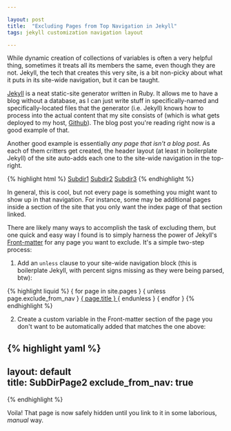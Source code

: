 ```yaml
---

layout: post  
title:  "Excluding Pages from Top Navigation in Jekyll"  
tags: jekyll customization navigation layout

---
```


While dynamic creation of collections of variables is often a very helpful thing, sometimes it treats all its members the same, even though they are not. Jekyll, the tech that creates this very site, is a bit non-picky about what it puts in its site-wide navigation, but it can be taught.

<!--more-->

[Jekyll](http://jekyllrb.com) is a neat static-site generator written in Ruby. It allows me to have a blog without a database, as I can just write stuff in specifically-named and specifically-located files that the generator (i.e. Jekyll) knows how to process into the actual content that my site consists of (which is what gets deployed to my host, [Github](https://github.com)). The blog post you're reading right now is a good example of that.

Another good example is essentially *any page that isn't a blog post*. As each of them critters get created, the header layout (at least in boilerplate Jekyll) of the site auto-adds each one to the site-wide navigation in the top-right.

{% highlight html %}
<a class="page-link" href="/subdir1/">Subdir1</a>
<a class="page-link" href="/subdir2/">Subdir2</a>
<a class="page-link" href="/subdir3/">Subdir3</a>
{% endhighlight %}

In general, this is cool, but not every page is something you might want to show up in that navigation. For instance, some may be additional pages inside a section of the site that you only want the index page of that section linked.

There are likely many ways to accomplish the task of excluding them, but one quick and easy way I found is to simply harness the power of Jekyll's [Front-matter](http://jekyllrb.com/docs/frontmatter/) for any page you want to exclude. It's a simple two-step process:

1) Add an `unless` clause to your site-wide navigation block (this is boilerplate Jekyll, with percent signs missing as they were being parsed, btw):

{% highlight liquid %}
{ for page in site.pages }
  { unless page.exclude_from_nav }
    <a class="page-link" href="{ page.url | prepend: site.baseurl }">
      { page.title }
    </a>
  { endunless }
{ endfor }
{% endhighlight %}

2) Create a custom variable in the Front-matter section of the page you don't want to be automatically added that matches the one above:

{% highlight yaml %}
---
layout: default  
title: SubDirPage2
exclude_from_nav: true
---
{% endhighlight %}

Voila! That page is now safely hidden until you link to it in some laborious, *manual* way.